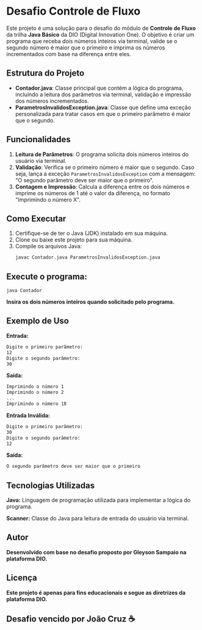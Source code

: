 # Desafio Controle de Fluxo

Este projeto é uma solução para o desafio do módulo de **Controle de Fluxo** da trilha **Java Básico** da DIO (Digital Innovation One). O objetivo é criar um programa que receba dois números inteiros via terminal, valide se o segundo número é maior que o primeiro e imprima os números incrementados com base na diferença entre eles.

## Estrutura do Projeto

- **Contador.java**: Classe principal que contém a lógica do programa, incluindo a leitura dos parâmetros via terminal, validação e impressão dos números incrementados.
- **ParametrosInvalidosException.java**: Classe que define uma exceção personalizada para tratar casos em que o primeiro parâmetro é maior que o segundo.

## Funcionalidades

1. **Leitura de Parâmetros**: O programa solicita dois números inteiros do usuário via terminal.
2. **Validação**: Verifica se o primeiro número é maior que o segundo. Caso seja, lança a exceção `ParametrosInvalidosException` com a mensagem: "O segundo parâmetro deve ser maior que o primeiro".
3. **Contagem e Impressão**: Calcula a diferença entre os dois números e imprime os números de 1 até o valor da diferença, no formato "Imprimindo o número X".

## Como Executar

1. Certifique-se de ter o Java (JDK) instalado em sua máquina.
2. Clone ou baixe este projeto para sua máquina.
3. Compile os arquivos Java:
   ```bash
   javac Contador.java ParametrosInvalidosException.java

## Execute o programa:

``` java Contador ```

**Insira os dois números inteiros quando solicitado pelo programa.**

## Exemplo de Uso

**Entrada:**
```bash 
Digite o primeiro parâmetro:
12 
Digite o segundo parâmetro:
30 
```
**Saída:**
```bash 
Imprimindo o número 1
Imprimindo o número 2
...
Imprimindo o número 18
```
**Entrada Inválida:**
```bash
Digite o primeiro parâmetro:
30
Digite o segundo parâmetro:
12
```
**Saída:**
```bash
O segundo parâmetro deve ser maior que o primeiro
```
## Tecnologias Utilizadas
**Java:** Linguagem de programação utilizada para implementar a lógica do programa.

**Scanner:** Classe do Java para leitura de entrada do usuário via terminal.

## Autor
**Desenvolvido com base no desafio proposto por Gleyson Sampaio na plataforma DIO.**
## Licença
**Este projeto é apenas para fins educacionais e segue as diretrizes da plataforma DIO.**

## Desafio vencido por João Cruz ☕









